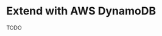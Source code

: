 # Extend with AWS DynamoDB

TODO

<!--
https://dev.to/claranet/supercharge-your-fastify-app-with-dynamodb-pagination-plugin-1p83
-->
